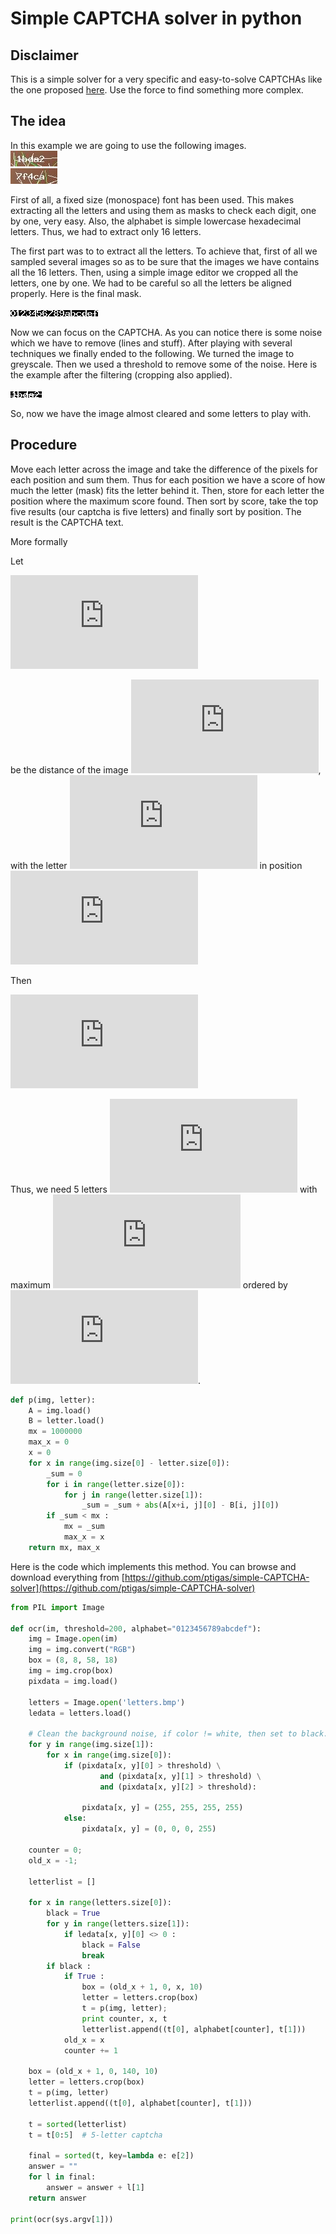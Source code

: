 # Simple CAPTCHA solver in python

## Disclaimer

This is a simple solver for a very specific and easy-to-solve CAPTCHAs like the one proposed [here](https://www.sitepoint.com/simple-captchas-php-gd/). Use the force to find something more complex.

## The idea
In this example we are going to use the following images.       
![](/test.jpg?raw=true "test1")    
![](/test2.jpg?raw=true "test2")

First of all, a fixed size (monospace) font has been used. This makes extracting all the letters and using them as masks to check each digit, one by one, very easy. Also, the alphabet is simple lowercase hexadecimal letters. Thus, we had to extract only 16 letters.

The first part was to to extract all the letters. To achieve that, first of all we sampled several images so as to be sure that the images we have contains all the 16 letters. Then, using a simple image editor we cropped all the letters, one by one. We had to be careful so all the letters be aligned properly. Here is the final mask.

![](/letters.bmp?raw=true "letters")

Now we can focus on the CAPTCHA. As you can notice there is some noise which we have to remove (lines and stuff). After playing with several techniques we finally ended to the following. We turned the image to greyscale. Then we used a threshold to remove some of the noise. Here is the example after the filtering (cropping also applied).

![](/filtered.jpg?raw=true "source")

So, now we have the image almost cleared and some letters to play with.

## Procedure

Move each letter across the image and take the difference of the pixels for each position and sum them. Thus for each position we have a score of how much the letter (mask) fits the letter behind it. Then, store for each letter the position where the maximum score found. Then sort by score, take the top five results (our captcha is five letters) and finally sort by position. The result is the CAPTCHA text.

More formally

Let

![d(I,l,o)=\sum_{0\leq i \leq W \\ 0 \leq j \leq H}{[I(o+i, j)-l(i,j)]}](http://s0.wp.com/latex.php?latex=d%28I%2Cl%2Co%29%3D%5Csum_%7B0%5Cleq+i+%5Cleq+W+%5C%5C+0+%5Cleq+j+%5Cleq+H%7D%7B%5BI%28o%2Bi%2C+j%29-l%28i%2Cj%29%5D%7D&bg=T&fg=333333&s=0 "d(I,l,o)=\sum_{0\leq i \leq W \\ 0 \leq j \leq H}{[I(o+i, j)-l(i,j)]}")

be the distance of the image ![I](http://s0.wp.com/latex.php?latex=I&bg=T&fg=333333&s=0 "I"), with the letter ![l](http://s0.wp.com/latex.php?latex=l&bg=T&fg=333333&s=0 "l") in position ![o](http://s0.wp.com/latex.php?latex=o&bg=T&fg=333333&s=0 "o")

Then

![p(I,l) = \arg\max_{o}d(I,l,o)](http://s0.wp.com/latex.php?latex=p%28I%2Cl%29+%3D+%5Carg%5Cmax_%7Bo%7Dd%28I%2Cl%2Co%29&bg=T&fg=333333&s=0 "p(I,l) = \arg\max_{o}d(I,l,o)")

Thus, we need 5 letters ![l_{1},l_{2},l_{3},l_{4},l_{5}](http://s0.wp.com/latex.php?latex=l_%7B1%7D%2Cl_%7B2%7D%2Cl_%7B3%7D%2Cl_%7B4%7D%2Cl_%7B5%7D&bg=T&fg=333333&s=0 "l_{1},l_{2},l_{3},l_{4},l_{5}") with maximum ![d(l_{i},I,o)](http://s0.wp.com/latex.php?latex=d%28l_%7Bi%7D%2CI%2Co%29&bg=T&fg=333333&s=0 "d(l_{i},I,o)") ordered by ![p(l_{i}, I)](http://s0.wp.com/latex.php?latex=p%28l_%7Bi%7D%2C+I%29&bg=T&fg=333333&s=0 "p(l_{i}, I)").

```python
def p(img, letter):
    A = img.load()
    B = letter.load()
    mx = 1000000
    max_x = 0
    x = 0
    for x in range(img.size[0] - letter.size[0]):
        _sum = 0
        for i in range(letter.size[0]):
            for j in range(letter.size[1]):
                _sum = _sum + abs(A[x+i, j][0] - B[i, j][0])
        if _sum < mx :
            mx = _sum
            max_x = x
    return mx, max_x
```

Here is the code which implements this method. You can browse and download everything from [https://github.com/ptigas/simple-CAPTCHA-solver](https://github.com/ptigas/simple-CAPTCHA-solver)

```python
from PIL import Image

def ocr(im, threshold=200, alphabet="0123456789abcdef"):
    img = Image.open(im)
    img = img.convert("RGB")
    box = (8, 8, 58, 18)
    img = img.crop(box)
    pixdata = img.load()

    letters = Image.open('letters.bmp')
    ledata = letters.load()

    # Clean the background noise, if color != white, then set to black.
    for y in range(img.size[1]):
        for x in range(img.size[0]):
            if (pixdata[x, y][0] > threshold) \
                    and (pixdata[x, y][1] > threshold) \
                    and (pixdata[x, y][2] > threshold):

                pixdata[x, y] = (255, 255, 255, 255)
            else:
                pixdata[x, y] = (0, 0, 0, 255)

    counter = 0;
    old_x = -1;

    letterlist = []

    for x in range(letters.size[0]):
        black = True
        for y in range(letters.size[1]):
            if ledata[x, y][0] <> 0 :
                black = False
                break
        if black :
            if True :
                box = (old_x + 1, 0, x, 10)
                letter = letters.crop(box)
                t = p(img, letter);
                print counter, x, t
                letterlist.append((t[0], alphabet[counter], t[1]))
            old_x = x
            counter += 1

    box = (old_x + 1, 0, 140, 10)
    letter = letters.crop(box)
    t = p(img, letter)
    letterlist.append((t[0], alphabet[counter], t[1]))

    t = sorted(letterlist)
    t = t[0:5]  # 5-letter captcha

    final = sorted(t, key=lambda e: e[2])
    answer = ""
    for l in final:
        answer = answer + l[1]
    return answer

print(ocr(sys.argv[1]))
```
